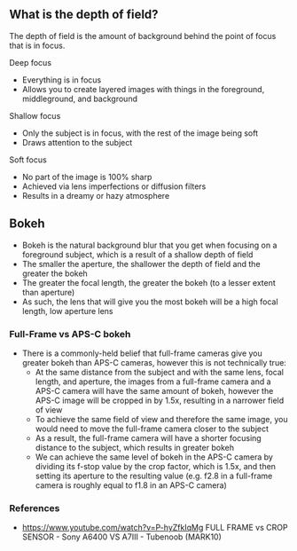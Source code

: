 ## What is the depth of field?

The depth of field is the amount of background behind the point of focus that is in focus.

Deep focus
- Everything is in focus
- Allows you to create layered images with things in the foreground, middleground, and background

Shallow focus
* Only the subject is in focus, with the rest of the image being soft
* Draws attention to the subject

Soft focus
* No part of the image is 100% sharp
* Achieved via lens imperfections or diffusion filters
* Results in a dreamy or hazy atmosphere


## Bokeh

- Bokeh is the natural background blur that you get when focusing on a foreground subject, which is a result of a shallow depth of field
- The smaller the aperture, the shallower the depth of field and the greater the bokeh
- The greater the focal length, the greater the bokeh (to a lesser extent than aperture)
- As such, the lens that will give you the most bokeh will be a high focal length, low aperture lens

### Full-Frame vs APS-C bokeh

- There is a commonly-held belief that full-frame cameras give you greater bokeh than APS-C cameras, however this is not technically true:
	- At the same distance from the subject and with the same lens, focal length, and aperture, the images from a full-frame camera and a APS-C camera will have the same amount of bokeh, however the APS-C image will be cropped in by 1.5x, resulting in a narrower field of view
	- To achieve the same field of view and therefore the same image, you would need to move the full-frame camera closer to the subject
	- As a result, the full-frame camera will have a shorter focusing distance to the subject, which results in greater bokeh
	- We can achieve the same level of bokeh in the APS-C camera by dividing its f-stop value by the crop factor, which is 1.5x, and then setting its aperture to the resulting value (e.g. f2.8 in a full-frame camera is roughly equal to f1.8 in an APS-C camera)


### References
- https://www.youtube.com/watch?v=P-hyZfkIqMg FULL FRAME vs CROP SENSOR - Sony A6400 VS A7III - Tubenoob (MARK10)